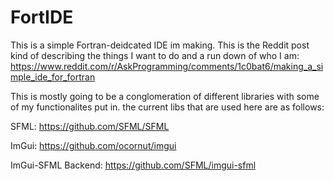 # FortIDE
This is a simple Fortran-deidcated IDE im making. This is the Reddit post kind of describing the things I want to do and a run down of who I am: https://www.reddit.com/r/AskProgramming/comments/1c0bat6/making_a_simple_ide_for_fortran

This is mostly going to be a conglomeration of different libraries with some of my functionalites put in. the current libs that are used here are as follows:

SFML:
https://github.com/SFML/SFML

ImGui:
https://github.com/ocornut/imgui

ImGui-SFML Backend:
https://github.com/SFML/imgui-sfml
